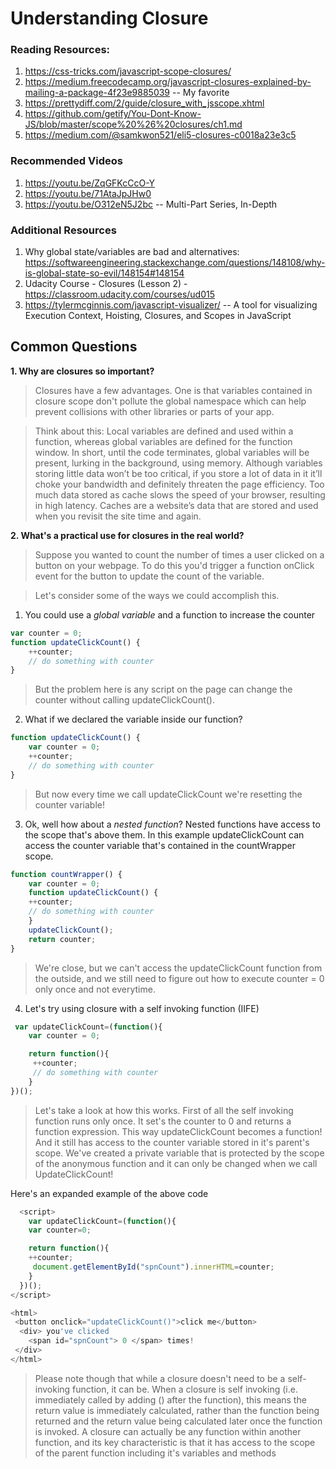 # Understanding Closure


### Reading Resources:
1. https://css-tricks.com/javascript-scope-closures/
2. https://medium.freecodecamp.org/javascript-closures-explained-by-mailing-a-package-4f23e9885039 -- My favorite
3. https://prettydiff.com/2/guide/closure_with_jsscope.xhtml
4. https://github.com/getify/You-Dont-Know-JS/blob/master/scope%20%26%20closures/ch1.md
5. https://medium.com/@samkwon521/eli5-closures-c0018a23e3c5

### Recommended Videos
1. https://youtu.be/ZqGFKcCcO-Y
2. https://youtu.be/71AtaJpJHw0
3. https://youtu.be/O312eN5J2bc -- Multi-Part Series, In-Depth

### Additional Resources
1. Why global state/variables are bad and alternatives: https://softwareengineering.stackexchange.com/questions/148108/why-is-global-state-so-evil/148154#148154
2. Udacity Course - Closures (Lesson 2) - https://classroom.udacity.com/courses/ud015
3. https://tylermcginnis.com/javascript-visualizer/ -- A tool for visualizing Execution Context, Hoisting, Closures, and Scopes in JavaScript



## Common Questions
**1. Why are closures so important?**
> Closures have a few advantages. One is that variables contained in closure scope don't pollute the global namespace which can help prevent collisions with other libraries or parts of your app. 

> Think about this: Local variables are defined and used within a function, whereas global variables are defined for the function window. In short, until the code terminates, global variables will be present, lurking in the background, using memory. Although variables storing little data won’t be too critical, if you store a lot of data in it it’ll choke your bandwidth and definitely threaten the page efficiency. Too much data stored as cache slows the speed of your browser, resulting in high latency. Caches are a website’s data that are stored and used when you revisit the site time and again.

**2. What's a practical use for closures in the real world?**
> Suppose you wanted to count the number of times a user clicked on a button on your webpage. To do this you'd trigger a function onClick event for the button to update the count of the variable.

> Let's consider some of the ways we could accomplish this. 
1. You could use a *global variable* and a function to increase the counter
```javascript
var counter = 0;
function updateClickCount() {
    ++counter;
    // do something with counter
}
```
> But the problem here is any script on the page can change the counter without calling updateClickCount().

2. What if we declared the variable inside our function?
```javascript
function updateClickCount() {
    var counter = 0;
    ++counter;
    // do something with counter
}
```
> But now every time we call updateClickCount we're resetting the counter variable!

3. Ok, well how about a *nested function*?
Nested functions have access to the scope that's above them. In this example updateClickCount can access the counter variable that's contained in the countWrapper scope.
```javascript
function countWrapper() {
    var counter = 0;
    function updateClickCount() {
    ++counter;
    // do something with counter
    }
    updateClickCount();    
    return counter; 
}
```
> We're close, but we can't access the updateClickCount function from the outside, and we still need to figure out how to execute counter = 0 only once and not everytime.

4. Let's try using closure with a self invoking function (IIFE)
```javascript
 var updateClickCount=(function(){
    var counter = 0;

    return function(){
     ++counter;
     // do something with counter
    }
})();
```
> Let's take a look at how this works. First of all the self invoking function runs only once. It set's the counter to 0 and returns a function expression. This way updateClickCount becomes a function! And it still has access to the counter variable stored in it's parent's scope. We've created a private variable that is protected by the scope of the anonymous function and it can only be changed when we call UpdateClickCount!

Here's an expanded example of the above code
```javascript
  <script>
    var updateClickCount=(function(){
    var counter=0;

    return function(){
    ++counter;
     document.getElementById("spnCount").innerHTML=counter;
    }
  })();
</script>

<html>
 <button onclick="updateClickCount()">click me</button>
  <div> you've clicked 
    <span id="spnCount"> 0 </span> times!
 </div>
</html>
```
> Please note though that while a closure doesn't need to be a self-invoking function, it can be. When a closure is self invoking (i.e. immediately called by adding () after the function), this means the return value is immediately calculated, rather than the function being returned and the return value being calculated later once the function is invoked. A closure can actually be any function within another function, and its key characteristic is that it has access to the scope of the parent function including it's variables and methods